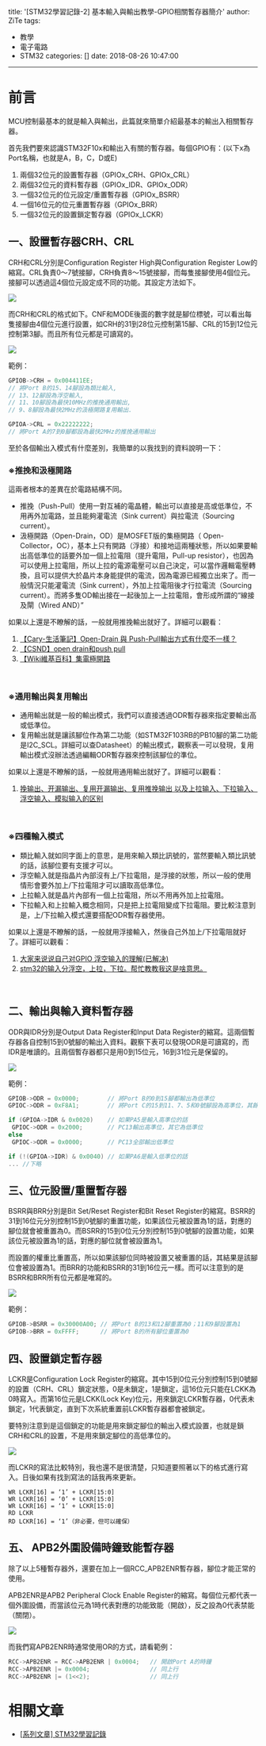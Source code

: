 title: '[STM32學習記錄-2] 基本輸入與輸出教學-GPIO相關暫存器簡介'
author: ZiTe
tags:
  - 教學
  - 電子電路
  - STM32
categories: []
date: 2018-08-26 10:47:00
---
# 前言

MCU控制最基本的就是輸入與輸出，此篇就來簡單介紹最基本的輸出入相關暫存器。

首先我們要來認識STM32F10x和輸出入有關的暫存器。每個GPIO有：(以下x為Port名稱，也就是A，B，C，D或E)

1.  兩個32位元的設置暫存器（GPIOx\_CRH、GPIOx\_CRL）
2.  兩個32位元的資料暫存器（GPIOx\_IDR、GPIOx\_ODR）  
3.  一個32位元的位元設定/重置暫存器（GPIOx\_BSRR）
4.  一個16位元的位元重置暫存器（GPIOx\_BRR）  
5.  一個32位元的設置鎖定暫存器（GPIOx\_LCKR）

<!--more-->

## 一、設置暫存器CRH、CRL

CRH和CRL分別是Configuration Register High與Configuration Register Low的縮寫。CRL負責0～7號接腳，CRH負責8～15號接腳，而每隻接腳使用4個位元。接腳可以透過這4個位元設定成不同的功能。其設定方法如下。  

![](https://1.bp.blogspot.com/-uqsaxcbFSxI/XolLhLiIU4I/AAAAAAAACCM/3zvpEceOBNEFJDV4o_pEFGgD_fQvsA_3gCKgBGAsYHg/s1600/GPIO-CRH%2526CRL%25E8%25A8%25AD%25E7%25BD%25AE%25E8%25A1%25A8.png)

而CRH和CRL的格式如下。CNF和MODE後面的數字就是腳位標號，可以看出每隻接腳由4個位元進行設置，如CRH的31到28位元控制第15腳、CRL的15到12位元控制第3腳。而且所有位元都是可讀寫的。

![](https://1.bp.blogspot.com/-OvB2rTtC9Nk/XolLhKSs6RI/AAAAAAAACCM/VqlwJqk-awIACdKWboZmscLIfZkZ9dNKgCKgBGAsYHg/s1600/GPIO-CRH%2526CRL%25E6%25A0%25BC%25E5%25BC%258F.png)

範例：
```c
GPIOB->CRH = 0x004411EE;
// 將Port B的15、14腳設為類比輸入,
// 13、12腳設為浮空輸入,
// 11、10腳設為最快10MHz的推挽通用輸出,
// 9、8腳設為最快2MHz的汲極開路复用輸出.

GPIOA->CRL = 0x22222222;
// 將Port A的7到0腳都設為最快2MHz的推挽通用輸出
```

至於各個輸出入模式有什麼差別，我簡單的以我找到的資料說明一下：

### ※推挽和汲極開路
這兩者根本的差異在於電路結構不同。  

*   推挽（Push-Pull）使用一對互補的電晶體，輸出可以直接是高或低準位，不用再外加電路，並且能夠灌電流（Sink current）與拉電流（Sourcing current）。
*   汲極開路（Open-Drain，OD）是MOSFET版的集極開路（ Open-Collector，OC），基本上只有開路（浮接）和接地這兩種狀態，所以如果要輸出高低準位的話要外加一個上拉電阻（提升電阻，Pull-up resistor），也因為可以使用上拉電阻，所以上拉的電源電壓可以自己決定，可以當作邏輯電壓轉換，且可以提供大於晶片本身能提供的電流，因為電源已經獨立出來了。而一般情況只能灌電流（Sink current），外加上拉電阻後才行拉電流（Sourcing current）。而將多隻OD輸出接在一起後加上一上拉電阻，會形成所謂的“線接及閘（Wired AND）”

如果以上還是不瞭解的話，一般就用推挽輸出就好了。詳細可以觀看：

1.  [【Cary-生活筆記】Open-Drain 與 Push-Pull輸出方式有什麼不一樣？](http://cary1120.blogspot.com/2013/11/open-drain-push-pull.html)
2.  [【CSND】open drain和push pull](https://blog.csdn.net/tanli20090506/article/details/77450905)
3.  [【Wiki維基百科】集電極開路](https://zh.wikipedia.org/wiki/%E9%9B%86%E7%94%B5%E6%9E%81%E5%BC%80%E8%B7%AF)

<br/>

### ※通用輸出與复用輸出

*   通用輸出就是一般的輸出模式，我們可以直接透過ODR暫存器來指定要輸出高或低準位。
*   复用輸出就是讓該腳位作為第二功能（如STM32F103RB的PB10腳的第二功能是I2C\_SCL。詳細可以查Datasheet）的輸出模式，觀察表一可以發現，复用輸出模式沒辦法透過編輯ODR暫存器來控制該腳位的準位。

如果以上還是不瞭解的話，一般就用通用輸出就好了。詳細可以觀看：

1.  [挽输出、开漏输出、复用开漏输出、复用推挽输出 以及上拉输入、下拉输入、浮空输入、模拟输入的区别](http://www.voidcn.com/article/p-ktxryirx-wh.html)

<br/>

### ※四種輸入模式

*   類比輸入就如同字面上的意思，是用來輸入類比訊號的，當然要輸入類比訊號的話，該腳位要有支援才可以。
*   浮空輸入就是指晶片內部沒有上/下拉電阻，是浮接的狀態，所以一般的使用情形會要外加上/下拉電阻才可以讀取高低準位。
*   上拉輸入就是晶片內部有一個上拉電阻，所以不用再外加上拉電阻。
*   下拉輸入和上拉輸入概念相同，只是把上拉電阻變成下拉電阻。要比較注意到是，上/下拉輸入模式還要搭配ODR暫存器使用。

如果以上還是不瞭解的話，一般就用浮接輸入，然後自己外加上/下拉電阻就好了。詳細可以觀看：

1.  [大家来说说自己对GPIO 浮空输入的理解(已解决)](http://www.openedv.com/thread-424-1-1.html)
2.  [stm32的输入分浮空，上拉，下拉。帮忙教教我这是啥意思。](https://zhidao.baidu.com/question/307988354.html)

<br/>

## 二、輸出與輸入資料暫存器

ODR與IDR分別是Output Data Register和Input Data Register的縮寫。這兩個暫存器各自控制15到0號腳的輸出入資料。觀察下表可以發現ODR是可讀寫的，而IDR是唯讀的。且兩個暫存器都只是用0到15位元，16到31位元是保留的。

![](https://1.bp.blogspot.com/-UFXiYnrLcm4/XolLhJuTyUI/AAAAAAAACCM/Els8A0-NYpsOUOOCiaIQrqIDgFN-G295ACKgBGAsYHg/s1600/GPIO-ODR%2526IDR%25E6%25A0%25BC%25E5%25BC%258F.png)

範例：
```c
GPIOB->ODR = 0x0000;        // 將Port B的0到15腳都輸出為低準位
GPIOC->ODR = 0xF8A1;        // 將Port C的15到11、7、5和0號腳設為高準位，其餘為低準位

if (GPIOA->IDR & 0x0020)    // 如果PA5是輸入高準位的話
 GPIOC->ODR = 0x2000;       // PC13輸出高準位，其它為低準位
else
 GPIOC->ODR = 0x0000;       // PC13全部輸出低準位

if (!(GPIOA->IDR) & 0x0040) // 如果PA6是輸入低準位的話
... //下略
```

## 三、位元設置/重置暫存器

BSRR與BRR分別是Bit Set/Reset Register和Bit Reset Register的縮寫。BSRR的31到16位元分別控制15到0號腳的重置功能，如果該位元被設置為1的話，對應的腳位就會被重置為0。而BSRR的15到0位元分別控制15到0號腳的設置功能，如果該位元被設置為1的話，對應的腳位就會被設置為1。  

而設置的權重比重置高，所以如果該腳位同時被設置又被重置的話，其結果是該腳位會被設置為1。而BRR的功能和BSRR的31到16位元一樣。而可以注意到的是BSRR和BRR所有位元都是唯寫的。

![](https://1.bp.blogspot.com/-HYrFu6BpE3c/XolLhPIl9JI/AAAAAAAACCM/98YJgXUP7PI-YvRQKj1d-SY8BemUmMxuACKgBGAsYHg/s1600/GPIO-BSRR%2526BRR%25E6%25A0%25BC%25E5%25BC%258F.png)

範例：
```c
GPIOB->BSRR = 0x30000A00; // 將Port B的13和12腳重置為0；11和9腳設置為1
GPIOB->BRR = 0xFFFF;      // 將Port B的所有腳位重置為0
```

## 四、設置鎖定暫存器

LCKR是Configuration Lock Register的縮寫。其中15到0位元分別控制15到0號腳的設置（CRH、CRL）鎖定狀態，0是未鎖定，1是鎖定，這16位元只能在LCKK為0時寫入。而第16位元是LCKK(Lock Key)位元，用來鎖定LCKR暫存器，0代表未鎖定，1代表鎖定，直到下次系統重置前LCKR暫存器都會被鎖定。  

要特別注意到是這個鎖定的功能是用來鎖定腳位的輸出入模式設置，也就是鎖CRH和CRL的設置，不是用來鎖定腳位的高低準位的。

![](https://1.bp.blogspot.com/-bj3GEPz87D0/XolLhLa9QZI/AAAAAAAACCM/u6pZxLoBFUgg83pv-yWZLAc0kgSqt36dgCKgBGAsYHg/s1600/GPIO-LCKR%25E6%25A0%25BC%25E5%25BC%258F.png)

而LCKR的寫法比較特別，我也還不是很清楚，只知道要照著以下的格式進行寫入。日後如果有找到寫法的話我再來更新。

```
WR LCKR[16] = ‘1’ + LCKR[15:0]
WR LCKR[16] = ‘0’ + LCKR[15:0]
WR LCKR[16] = ‘1’ + LCKR[15:0]
RD LCKR
RD LCKR[16] = ‘1’（非必要，但可以確保）
```

## 五、 APB2外圍設備時鐘致能暫存器

除了以上5種暫存器外，還要在加上一個RCC\_APB2ENR暫存器，腳位才能正常的使用。  

APB2ENR是APB2 Peripheral Clock Enable Register的縮寫。每個位元都代表一個外圍設備，而當該位元為1時代表對應的功能致能（開啟），反之設為0代表禁能（關閉）。

![](https://1.bp.blogspot.com/--JWiz_-VUOg/XolLhAERcnI/AAAAAAAACCM/y4oAc9VRbWolR4LntmFY7_ybyVi5vvyvACKgBGAsYHg/s1600/GPIO-APB2ENR%25E6%25A0%25BC%25E5%25BC%258F.png)

而我們寫APB2ENR時通常使用OR的方式，請看範例：
```c
RCC->APB2ENR = RCC->APB2ENR | 0x0004;   // 開啟Port A的時鐘
RCC->APB2ENR |= 0x0004;                 // 同上行
RCC->APB2ENR |= (1<<2);                 // 同上行
```

# 相關文章

* [\[系列文章\] STM32學習記錄](/pages/serial/s-learningstm32.html)